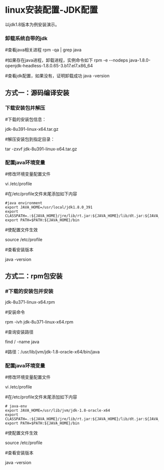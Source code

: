 # linux安装配置-JDK配置

以jdk1.8版本为例安装演示。

### 卸载系统自带的jdk

#查看java相关进程
rpm -qa | grep java

#如果存在java进程，卸载进程，实例命令如下
rpm -e --nodeps java-1.8.0-openjdk-headless-1.8.0.65-3.b17.el7.x86_64

#查看jdk配置，如果没有，证明卸载成功
java -version



## 方式一：源码编译安装

### 下载安装包并解压

#下载的安装包信息：

jdk-8u391-linux-x64.tar.gz

#解压安装包到指定目录：

tar -zxvf jdk-8u391-linux-x64.tar.gz

### 配置java环境变量

#修改环境变量配置文件

vi /etc/profile

#在/etc/profile文件末尾添加如下内容

```shell
#java environment
export JAVA_HOME=/usr/local/jdk1.8.0_391
export CLASSPATH=.:${JAVA_HOME}/jre/lib/rt.jar:${JAVA_HOME}/lib/dt.jar:${JAVA_HOME}/lib/tools.jar
export PATH=$PATH:${JAVA_HOME}/bin
```

#使配置文件生效

source /etc/profile

#查看安装版本

java -version



## 方式二：rpm包安装

### #下载的安装包并安装

jdk-8u371-linux-x64.rpm

#安装命令

rpm -ivh jdk-8u371-linux-x64.rpm

#查询安装路径

find / -name java

#路径：/usr/lib/jvm/jdk-1.8-oracle-x64/bin/java

### 配置java环境变量

#修改环境变量配置文件

vi /etc/profile

#在/etc/profile文件末尾添加如下内容

```shell
# java-env
export JAVA_HOME=/usr/lib/jvm/jdk-1.8-oracle-x64
export CLASSPATH=.:${JAVA_HOME}/jre/lib/rt.jar:${JAVA_HOME}/lib/dt.jar:${JAVA_HOME}/lib/tools.jar
export PATH=$PATH:${JAVA_HOME}/bin
```

#使配置文件生效

source /etc/profile

#查看安装版本

java -version
